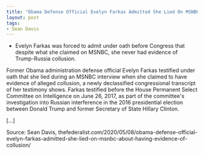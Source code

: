 ```yaml
---
title: "Obama Defense Official Evelyn Farkas Admitted She Lied On MSNBC About Having Evidence Of Collusion"
layout: post
tags:
- Sean Davis
---
```


- Evelyn Farkas was forced to admit under oath before Congress that despite what she claimed on MSNBC, she never had evidence of Trump-Russia collusion.

Former Obama administration defense official Evelyn Farkas testified under oath that she lied during an MSNBC interview when she claimed to have evidence of alleged collusion, a newly declassified congressional transcript of her testimony shows. Farkas testified before the House Permanent Select Committee on Intelligence on June 26, 2017, as part of the committee's investigation into Russian interference in the 2016 presidential election between Donald Trump and former Secretary of State Hillary Clinton.

[…]

Source: Sean Davis, thefederalist.com/2020/05/08/obama-defense-official-evelyn-farkas-admitted-she-lied-on-msnbc-about-having-evidence-of-collusion/
